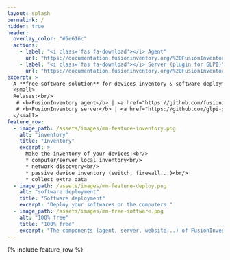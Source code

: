 ```yaml
---
layout: splash
permalink: /
hidden: true
header:
  overlay_color: "#5e616c"
  actions:
    - label: "<i class='fas fa-download'></i> Agent"
      url: "https://documentation.fusioninventory.org/%20FusionInventory_agent/%20%20%20Installation/windows/"
    - label: "<i class='fas fa-download'></i> Server (plugin for GLPI)"
      url: "https://documentation.fusioninventory.org/%20FusionInventory_for_GLPI/%20%20Installation%20%26%20update/1.installation/"
excerpt: >
  A **free software solution** for devices inventory & software deployment.<br />
  <small>
  Relases:<br/>
   # <b>FusionInventory agent</b> | <a href="https://github.com/fusioninventory/fusioninventory-agent/releases/tag/2.6">2.6</a><br/>
   # <b>FusionInventory server</b> | <a href="https://github.com/glpi-project/glpi/">GLPI</a> 9.5.3 mini: <a href="https://github.com/fusioninventory/fusioninventory-for-glpi/releases/tag/glpi9.5%2B4.2">9.5+4.2</a> | <a href="https://github.com/dCS-Easyware/gsit">GSIT</a> 9.5.x: <a href="https://github.com/fusioninventory/fusioninventory-for-glpi/releases/tag/glpi9.5%2B4.2">9.5+4.2</a> | <a href="https://github.com/glpi-project/glpi/">GLPI</a> 10.0.0: <a href="https://github.com/fusioninventory/fusioninventory-for-glpi/releases/tag/glpi10.0.0%2B1.1">10.0.0+1.1</a> | <a href="https://github.com/glpi-project/glpi/">GLPI</a> 10.0.1: <a href="https://github.com/fusioninventory/fusioninventory-for-glpi/releases/tag/glpi10.0.1%2B1.0">10.0.1+1.0</a><br>
  </small>
feature_row:
  - image_path: /assets/images/mm-feature-inventory.png
    alt: "inventory"
    title: "Inventory"
    excerpt: >
      Make the inventory of your devices:<br/>
      * computer/server local inventory<br/>
      * network discovery<br/>
      * passive device inventory (switch, firewall...)<br/>
      * collect extra data
  - image_path: /assets/images/mm-feature-deploy.png
    alt: "software deployment"
    title: "Software deployment"
    excerpt: "Deploy your softwares on the computers."
  - image_path: /assets/images/mm-free-software.png
    alt: "100% free"
    title: "100% free"
    excerpt: "The components (agent, server, website...) of FusionInventory project are under free software licenses."
---
```


{% include feature_row %}
